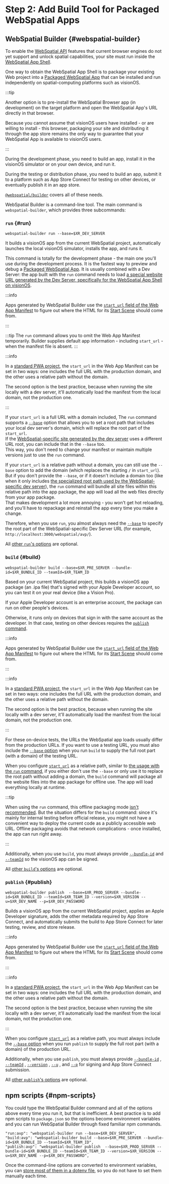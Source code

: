 # Step 2: Add Build Tool for Packaged WebSpatial Apps

## WebSpatial Builder {#webspatial-builder}

To enable the [WebSpatial API](../../../core-concepts/unique-concepts-in-webspatial#webspatial-api) features that current browser engines do not yet support and unlock spatial capabilities, your site must run inside the [WebSpatial App Shell](../../../core-concepts/unique-concepts-in-webspatial#webspatial-sdk).

One way to obtain the WebSpatial App Shell is to package your existing Web project into a [Packaged WebSpatial App](../../../core-concepts/unique-concepts-in-webspatial#webspatial-sdk) that can be installed and run independently on spatial-computing platforms such as visionOS.

:::tip

Another option is to pre-install the WebSpatial Browser app (in development) on the target platform and open the WebSpatial App's URL directly in that browser.

Because you cannot assume that visionOS users have installed - or are willing to install - this browser, packaging your site and distributing it through the app store remains the only way to guarantee that your WebSpatial App is available to visionOS users.

:::

During the development phase, you need to build an app, install it in the visionOS simulator or on your own device, and run it.

During the testing or distribution phase, you need to build an app, submit it to a platform such as App Store Connect for testing on other devices, or eventually publish it in an app store.

[`@webspatial/builder`](../step-1-install-the-webspatial-sdk#builder) covers all of these needs.

WebSpatial Builder is a command-line tool. The main command is `webspatial-builder`, which provides three subcommands:

### `run` {#run}

```shell
webspatial-builder run --base=$XR_DEV_SERVER
```

It builds a visionOS app from the current WebSpatial project, automatically launches the local visionOS simulator, installs the app, and runs it.

This command is totally for the development phase - the main one you'll use during the development process. It is the fastest way to preview and debug a [Packaged WebSpatial App](../../../core-concepts/unique-concepts-in-webspatial#webspatial-sdk). It is usually combined with a Dev Server: the app built with the `run` command needs to load [a special website URL generated by the Dev Server, specifically for the WebSpatial App Shell on visionOS](../step-3-integrate-webspatial-sdk-into-web-build-tools/generate-a-webspatial-specific-website).

:::info

Apps generated by WebSpatial Builder use the [`start_url` field of the Web App Manifest](../prerequisite-become-a-minimal-pwa/add-web-app-manifest#start-url) to figure out where the HTML for its [Start Scene](../../../core-concepts/scenes-and-spatial-layouts#start-scene) should come from.

:::

:::tip
The `run` command allows you to omit the Web App Manifest temporarily. Builder supplies default app information - including `start_url` - when the manifest file is absent.
:::

:::info

In a [standard PWA project](../prerequisite-become-a-minimal-pwa/prerequisite-become-a-minimal-pwa), the `start_url` in the Web App Manifest can be set in two ways: one includes the full URL with the production domain, and the other uses a relative path without the domain.

The second option is the best practice, because when running the site locally with a dev server, it'll automatically load the manifest from the local domain, not the production one.

:::

If your `start_url` is a full URL with a domain included, The `run` command supports a [`--base`](./options-of-the-webspatial-builder#base-for-devserver) option that allows you to set a root path that includes your local dev server's domain, which will replace the root part of the `start_url`.<br/>
If the [WebSpatial-specific site generated by the dev server](../step-3-integrate-webspatial-sdk-into-web-build-tools/generate-a-webspatial-specific-website) uses a different URL root, you can include that in the `--base` too.<br/>
This way, you don't need to change your manifest or maintain multiple versions just to use the `run` command.

If your `start_url` is a relative path without a domain, you can still use the `--base` option to add the domain (which replaces the starting `/` in `start_url`).<br/>
But if you don't provide the `--base`, or if it doesn't include a domain too (like when it only includes [the specialized root path used by the WebSpatial-specific dev server](../step-3-integrate-webspatial-sdk-into-web-build-tools/generate-a-webspatial-specific-website)), the `run` command will bundle all site files within this relative path into the app package, the app will load all the web files directly from your app package.<br/>
That makes development a lot more annoying - you won't get hot reloading, and you'll have to repackage and reinstall the app every time you make a change.

Therefore, when you use `run`, you almost always need the [`--base`](./options-of-the-webspatial-builder#base-for-devserver) to specify the root part of the WebSpatial-specific Dev Server URL (for example, `http://localhost:3000/webspatial/avp/`).

All [other `run`'s options](./options-of-the-webspatial-builder) are optional.

### `build` {#build}

```shell
webspatial-builder build --base=$XR_PRE_SERVER --bundle-id=$XR_BUNDLE_ID --teamId=$XR_TEAM_ID
```

Based on your current WebSpatial project, this builds a visionOS app package (an .ipa file) that's signed with your Apple Developer account, so you can test it on your real device (like a Vision Pro).

If your Apple Developer account is an enterprise account, the package can run on other people's devices.

Otherwise, it runs only on devices that sign in with the same account as the developer. In that case, testing on other devices requires the [`publish` command](#publish).

:::info

Apps generated by WebSpatial Builder use the [`start_url` field of the Web App Manifest](../prerequisite-become-a-minimal-pwa/add-web-app-manifest#start-url) to figure out where the HTML for its [Start Scene](../../../core-concepts/scenes-and-spatial-layouts#start-scene) should come from.

:::

:::info

In a [standard PWA project](../prerequisite-become-a-minimal-pwa/prerequisite-become-a-minimal-pwa), the `start_url` in the Web App Manifest can be set in two ways: one includes the full URL with the production domain, and the other uses a relative path without the domain.

The second option is the best practice, because when running the site locally with a dev server, it'll automatically load the manifest from the local domain, not the production one.

:::

For these on-device tests, the URLs the WebSpatial app loads usually differ from the production URLs. If you want to use a testing URL, you must also include the [`--base` option](./options-of-the-webspatial-builder#base-for-devserver) when you run `build` to supply the full root part (with a domain) of the testing URL.

When you configure [`start_url`](../prerequisite-become-a-minimal-pwa/add-web-app-manifest#start-url) as a relative path, similar to [the usage with the `run` command](#run), if you either don't use the `--base` or only use it to replace the root path without adding a domain, the `build` command will package all the website files into the app package for offline use. The app will load everything locally at runtime.

:::tip

When using the `run` command, this offline packaging mode [isn't recommended](#run). But the situation differs for the `build` command: since it's mainly for internal testing before official release, you might not have a convenient way to deploy the current code as a publicly accessible web URL. Offline packaging avoids that network complications - once installed, the app can run right away.

:::

Additionally, when you use `build`, you must always provide [`--bundle-id`](./options-of-the-webspatial-builder#bundle-id) and [`--teamId`](./options-of-the-webspatial-builder#team-id) so the visionOS app can be signed.

All [other `build`'s options](./options-of-the-webspatial-builder) are optional.

### `publish` {#publish}

```shell
webspatial-builder publish  --base=$XR_PROD_SERVER --bundle-id=$XR_BUNDLE_ID --teamId=$XR_TEAM_ID --version=$XR_VERSION --u=$XR_DEV_NAME --p=$XR_DEV_PASSWORD
```

Builds a visionOS app from the current WebSpatial project, applies an Apple Developer signature, adds the other metadata required by App Store Connect, and automatically submits the build to App Store Connect for later testing, review, and store release.

:::info

Apps generated by WebSpatial Builder use the [`start_url` field of the Web App Manifest](../prerequisite-become-a-minimal-pwa/add-web-app-manifest#start-url) to figure out where the HTML for its [Start Scene](../../../core-concepts/scenes-and-spatial-layouts#start-scene) should come from.

:::

:::info

In a [standard PWA project](../prerequisite-become-a-minimal-pwa/prerequisite-become-a-minimal-pwa), the `start_url` in the Web App Manifest can be set in two ways: one includes the full URL with the production domain, and the other uses a relative path without the domain.

The second option is the best practice, because when running the site locally with a dev server, it'll automatically load the manifest from the local domain, not the production one.

:::

When you configure [`start_url`](../prerequisite-become-a-minimal-pwa/add-web-app-manifest#start-url) as a relative path, you must always include the [`--base` option](./options-of-the-webspatial-builder#base-for-devserver) when you run `publish` to supply the full root part (with a domain) of the production URL.

Additionally, when you use `publish`, you must always provide [`--bundle-id`](./options-of-the-webspatial-builder#bundle-id) , [`--teamId`](./options-of-the-webspatial-builder#team-id) , [`--version`](./options-of-the-webspatial-builder#version) , [`--u`](./options-of-the-webspatial-builder#username) , and [`--p`](./options-of-the-webspatial-builder#password) for signing and App Store Connect submission.

All [other `publish`'s options](./options-of-the-webspatial-builder) are optional.

## npm scripts {#npm-scripts}

You could type the WebSpatial Builder command and all of the options above every time you run it, but that is inefficient. A best practice is to add npm scripts to `package.json` so the options become environment variables and you can run WebSpatial Builder through fixed familiar npm commands.

```json5
"run:avp": "webspatial-builder run --base=$XR_DEV_SERVER",
"build:avp": "webspatial-builder build --base=$XR_PRE_SERVER --bundle-id=$XR_BUNDLE_ID --teamId=$XR_TEAM_ID",
"publish:avp": "webspatial-builder publish  --base=$XR_PROD_SERVER --bundle-id=$XR_BUNDLE_ID --teamId=$XR_TEAM_ID --version=$XR_VERSION --u=$XR_DEV_NAME --p=$XR_DEV_PASSWORD",
```

Once the command-line options are converted to environment variables, you can [store most of them in a dotenv file](optional-simplify-webspatial-builder-using-dotenv), so you do not have to set them manually each time.
